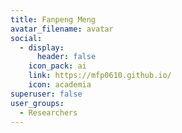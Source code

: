 ```yaml
---
title: Fanpeng Meng
avatar_filename: avatar
social:
  - display:
      header: false
    icon_pack: ai
    link: https://mfp0610.github.io/
    icon: academia
superuser: false
user_groups:
  - Researchers
---
```

